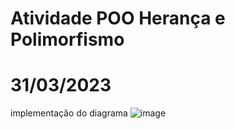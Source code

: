 # Atividade POO Herança e Polimorfismo
# 31/03/2023
implementação do diagrama 
![image](https://user-images.githubusercontent.com/106194018/229136203-186b4799-b966-4ebb-9573-d3cb0ef7ff9f.png)
